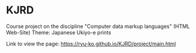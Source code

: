 # KJRD
Course project on the discipline "Computer data markup languages" (HTML Web-Site)
Theme: Japanese Ukiyo-e prints

Link to view the page:
https://ryu-ko.github.io/KJRD/project/main.html
